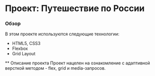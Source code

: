 # Проект: Путешествие по России

### Обзор
В этом проекте используются следующие технологии:
* HTML5, CSS3
* Flexbox
* Grid Layout

** Описание проекта
Проект нацелен на ознакомление с адаптивной версткой методом - flex, grid и media-запросов.
